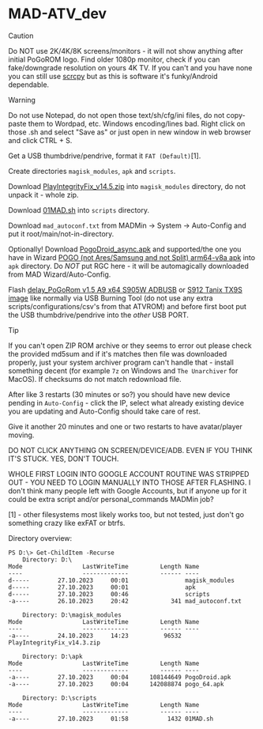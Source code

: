 # MAD-ATV_dev
> [!CAUTION]
> Do NOT use 2K/4K/8K screens/monitors - it will not show anything after initial PoGoROM logo. Find older 1080p monitor, check if you can fake/downgrade resolution on yours 4K TV. If you can't and you have none you can still use [scrcpy](https://github.com/Genymobile/scrcpy "https://github.com/Genymobile/scrcpy") but as this is software it's funky/Android dependable.

> [!WARNING]
> Do not use Notepad, do not open those text/sh/cfg/ini files, do not copy-paste them to Wordpad, etc. 
> Windows encoding/lines bad. Right click on those .sh and select "Save as" or just open in new window in web browser and click CTRL + S.

Get a USB thumbdrive/pendrive, format it `FAT (Default)`[1].

Create directories `magisk_modules`, `apk` and `scripts`.

Download [PlayIntegrityFix_v14.5.zip](https://raw.githubusercontent.com/JabLuszko/MAD-ATV_dev/main/PlayIntegrityFix_v14.5.zip "PlayIntegrityFix_v14.5.zip") into `magisk_modules` directory, do not unpack it - whole zip.

Download [01MAD.sh](https://raw.githubusercontent.com/JabLuszko/MAD-ATV_dev/main/01MAD.sh "01MAD.sh") into `scripts` directory.

Download `mad_autoconf.txt` from MADMin -> System -> Auto-Config and put it root/main/not-in-directory.

Optionally! Download [PogoDroid_async.apk](https://www.maddev.eu/apk/PogoDroid_async.apk "PogoDroid_async.apk") and supported/the one you have in Wizard [POGO (not Ares/Samsung and not Split) arm64-v8a apk](https://www.apkmirror.com/apk/niantic-inc/pokemon-go/ "POGO") into `apk` directory. Do *NOT* put RGC here - it will be automagically downloaded from MAD Wizard/Auto-Config.


Flash [delay_PoGoRom v1.5 A9 x64 S905W ADBUSB](https://github.com/JabLuszko/MAD-ATV_dev/releases/tag/delay) or [S912 Tanix TX9S image](https://github.com/ClawOfDead/ATVRoms/releases/tag/v1.5.1) like normally via USB Burning Tool (do not use any extra scripts/configurations/csv's from that ATVROM) and before first boot put the USB thumbdrive/pendrive into the *other* USB PORT.
> [!TIP]
> If you can't open ZIP ROM archive or they seems to error out please check the provided md5sum and if it's matches then file was downloaded properly, just your system archiver program can't handle that - install something decent (for example `7z` on Windows and `‎The Unarchiver` for MacOS). If checksums do not match redownload file.

After like 3 restarts (30 minutes or so?) you should have new device pending in `Auto-Config` - click the IP, select what already existing device you are updating and Auto-Config should take care of rest.

Give it another 20 minutes and one or two restarts to have avatar/player moving.



DO NOT CLICK ANYTHING ON SCREEN/DEVICE/ADB. EVEN IF YOU THINK IT'S STUCK. YES, DON'T TOUCH.


WHOLE FIRST LOGIN INTO GOOGLE ACCOUNT ROUTINE WAS STRIPPED OUT - YOU NEED TO LOGIN MANUALLY INTO THOSE AFTER FLASHING.
I don't think many people left with Google Accounts, but if anyone up for it could be extra script and/or personal_commands MADMin job?



[1] - other filesystems most likely works too, but not tested, just don't go something crazy like exFAT or btrfs.


Directory overview:

```
PS D:\> Get-ChildItem -Recurse
    Directory: D:\
Mode                 LastWriteTime         Length Name
----                 -------------         ------ ----
d-----        27.10.2023     00:01                magisk_modules
d-----        27.10.2023     00:01                apk
d-----        27.10.2023     00:46                scripts
-a----        26.10.2023     20:42            341 mad_autoconf.txt

    Directory: D:\magisk_modules
Mode                 LastWriteTime         Length Name
----                 -------------         ------ ----
-a----        24.10.2023     14:23          96532 PlayIntegrityFix_v14.3.zip

    Directory: D:\apk
Mode                 LastWriteTime         Length Name
----                 -------------         ------ ----
-a----        27.10.2023     00:04      108144649 PogoDroid.apk
-a----        27.10.2023     00:04      142088874 pogo_64.apk

    Directory: D:\scripts
Mode                 LastWriteTime         Length Name
----                 -------------         ------ ----
-a----        27.10.2023     01:58           1432 01MAD.sh
```
